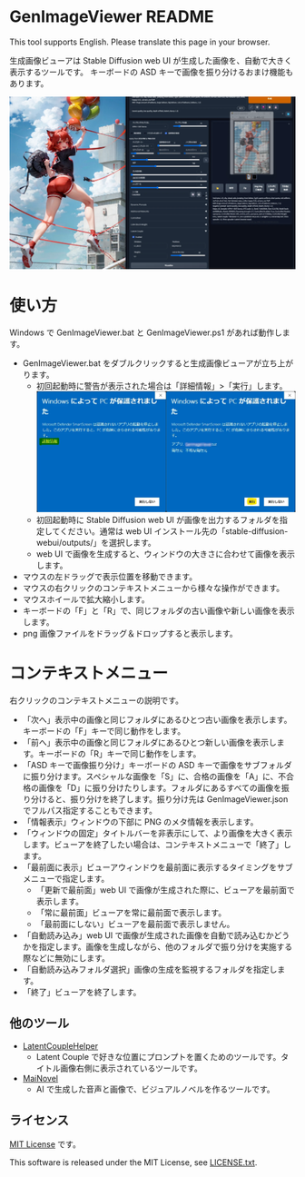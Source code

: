 ﻿# GenImageViewer README

This tool supports English. Please translate this page in your browser.

生成画像ビューアは Stable Diffusion web UI が生成した画像を、自動で大きく表示するツールです。
キーボードの ASD キーで画像を振り分けるおまけ機能もあります。

![GenImageViewer](GenImageViewer.webp)

# 使い方

Windows で GenImageViewer.bat と GenImageViewer.ps1 があれば動作します。

- GenImageViewer.bat をダブルクリックすると生成画像ビューアが立ち上がります。
	- 初回起動時に警告が表示された場合は「詳細情報」>「実行」します。![BatWarning](BatWarning.webp)
	- 初回起動時に Stable Diffusion web UI が画像を出力するフォルダを指定してください。通常は web UI インストール先の「stable-diffusion-webui/outputs/」を選択します。
	- web UI で画像を生成すると、ウィンドウの大きさに合わせて画像を表示します。
- マウスの左ドラッグで表示位置を移動できます。
- マウスの右クリックのコンテキストメニューから様々な操作ができます。
- マウスホイールで拡大縮小します。
- キーボードの「F」と「R」で、同じフォルダの古い画像や新しい画像を表示します。
- png 画像ファイルをドラッグ＆ドロップすると表示します。

# コンテキストメニュー

右クリックのコンテキストメニューの説明です。

- 「次へ」表示中の画像と同じフォルダにあるひとつ古い画像を表示します。キーボードの「F」キーで同じ動作をします。
- 「前へ」表示中の画像と同じフォルダにあるひとつ新しい画像を表示します。キーボードの「R」キーで同じ動作をします。
- 「ASD キーで画像振り分け」キーボードの ASD キーで画像をサブフォルダに振り分けます。スペシャルな画像を「S」に、合格の画像を「A」に、不合格の画像を「D」に振り分けたりします。フォルダにあるすべての画像を振り分けると、振り分けを終了します。振り分け先は GenImageViewer.json でフルパス指定することもできます。
- 「情報表示」ウィンドウの下部に PNG のメタ情報を表示します。
- 「ウィンドウの固定」タイトルバーを非表示にして、より画像を大きく表示します。ビューアを終了したい場合は、コンテキストメニューで「終了」します。
- 「最前面に表示」ビューアウィンドウを最前面に表示するタイミングをサブメニューで指定します。
	- 「更新で最前面」web UI で画像が生成された際に、ビューアを最前面で表示します。
	- 「常に最前面」ビューアを常に最前面で表示します。
	- 「最前面にしない」ビューアを最前面で表示しません。
- 「自動読み込み」web UI で画像が生成された画像を自動で読み込むかどうかを指定します。画像を生成しながら、他のフォルダで振り分けを実施する際などに無効にします。
- 「自動読み込みフォルダ選択」画像の生成を監視するフォルダを指定します。
- 「終了」ビューアを終了します。


## 他のツール

- [LatentCoupleHelper](https://github.com/Zuntan03/LatentCoupleHelper)
	- Latent Couple で好きな位置にプロンプトを置くためのツールです。タイトル画像右側に表示されているツールです。
- [MaiNovel](https://github.com/Zuntan03/MaiNovel)
	- AI で生成した音声と画像で、ビジュアルノベルを作るツールです。

## ライセンス

[MIT License](./LICENSE.txt) です。

This software is released under the MIT License, see [LICENSE.txt](./LICENSE.txt).